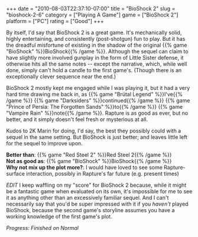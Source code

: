 +++
date = "2010-08-03T22:37:10-07:00"
title = "BioShock 2"
slug = "bioshock-2-6"
category = ["Playing A Game"]
game = ["BioShock 2"]
platform = ["PC"]
rating = ["Good"]
+++

By itself, I'd say that BioShock 2 is a great game.  It's mechanically solid, highly entertaining, and consistently (post-shotgun) fun to play.  But it has the dreadful misfortune of existing in the shadow of the original {{% game "BioShock" %}}BioShock{{% /game %}}.  Although the sequel can claim to have slightly more involved gunplay in the form of Little Sister defense, it otherwise hits all the same notes -- except the narrative, which, while well done, simply can't hold a candle to the first game's.  (Though there is an exceptionally clever sequence near the end.)

BioShock 2 mostly kept me engaged while I was playing it, but it had a very hard time drawing me back in, as {{% game "Br&uuml;tal Legend" %}}I've{{% /game %}} {{% game "Darksiders" %}}continued{{% /game %}} {{% game "Prince of Persia: The Forgotten Sands" %}}to{{% /game %}} {{% game "Vampire Rain" %}}note{{% /game %}}.  Rapture is as good as ever, but no better, and it simply doesn't feel fresh or mysterious at all.

Kudos to 2K Marin for doing, I'd say, the best they possibly could with a sequel in the same setting.  But BioShock is just better; and leaves little left for the sequel to improve upon.

<b>Better than</b>: {{% game "Red Steel 2" %}}Red Steel 2{{% /game %}}  
<b>Not as good as</b>: {{% game "BioShock" %}}BioShock{{% /game %}}  
<b>Why not mix up the plot more?</b>: I would have loved to see some Rapture-surface interaction, possibly in Rapture's far future (e.g. present times)

<i>EDIT</i> I keep waffling on my "score" for BioShock 2 because, while it might be a fantastic game when evaluated on its own, it's impossible for me to see it as anything other than an excessively familiar sequel.  And I can't necessarily say that you'd be super impressed with it if you <i>haven't</i> played BioShock, because the second game's storyline assumes you have a working knowledge of the first game's plot.

<i>Progress: Finished on Normal</i>